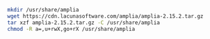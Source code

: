 ﻿```sh
mkdir /usr/share/amplia
wget https://cdn.lacunasoftware.com/amplia/amplia-2.15.2.tar.gz
tar xzf amplia-2.15.2.tar.gz -C /usr/share/amplia
chmod -R a=,u+rwX,go+rX /usr/share/amplia
```
